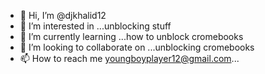 - 👋 Hi, I’m @djkhalid12
- 👀 I’m interested in ...unblocking stuff
- 🌱 I’m currently learning ...how to unblock cromebooks 
- 💞️ I’m looking to collaborate on ...unblocking cromebooks 
- 📫 How to reach me youngboyplayer12@gmail.com...

<!---
djkhalid12/djkhalid12 is a ✨ special ✨ repository because its `README.md` (this file) appears on your GitHub profile.
You can click the Preview link to take a look at your changes.
--->
